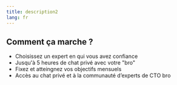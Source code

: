```yaml
---
title: description2
lang: fr
---
```


## Comment ça marche ?

* Choisissez un expert en qui vous avez confiance
* Jusqu'à 5 heures de chat privé avec votre "bro"
* Fixez et atteingnez vos objectifs mensuels
* Accès au chat privé et à la communauté d’experts de CTO bro
